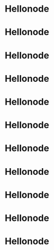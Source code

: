 # Hellonode
# Hellonode
# Hellonode
# Hellonode
# Hellonode
# Hellonode
# Hellonode
# Hellonode
# Hellonode
# Hellonode
# Hellonode

